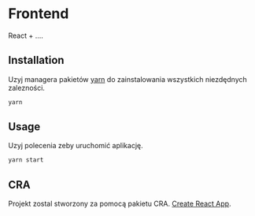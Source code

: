 # Frontend

React + ....

## Installation

Uzyj managera pakietów [yarn](https://classic.yarnpkg.com/en/docs/getting-started) do zainstalowania wszystkich niezdędnych zalezności.

```bash
yarn
```

## Usage

Uzyj polecenia zeby uruchomić aplikację.

```bash
yarn start
```

## CRA

Projekt zostal stworzony za pomocą pakietu CRA. [Create React App](https://github.com/facebook/create-react-app).
